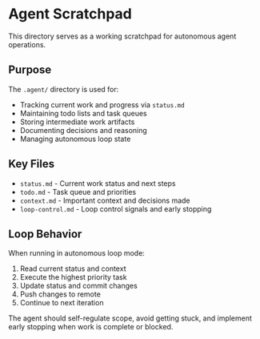 # Agent Scratchpad

This directory serves as a working scratchpad for autonomous agent operations.

## Purpose

The `.agent/` directory is used for:
- Tracking current work and progress via `status.md`
- Maintaining todo lists and task queues
- Storing intermediate work artifacts
- Documenting decisions and reasoning
- Managing autonomous loop state

## Key Files

- `status.md` - Current work status and next steps
- `todo.md` - Task queue and priorities  
- `context.md` - Important context and decisions made
- `loop-control.md` - Loop control signals and early stopping

## Loop Behavior

When running in autonomous loop mode:
1. Read current status and context
2. Execute the highest priority task
3. Update status and commit changes
4. Push changes to remote
5. Continue to next iteration

The agent should self-regulate scope, avoid getting stuck, and implement early stopping when work is complete or blocked.